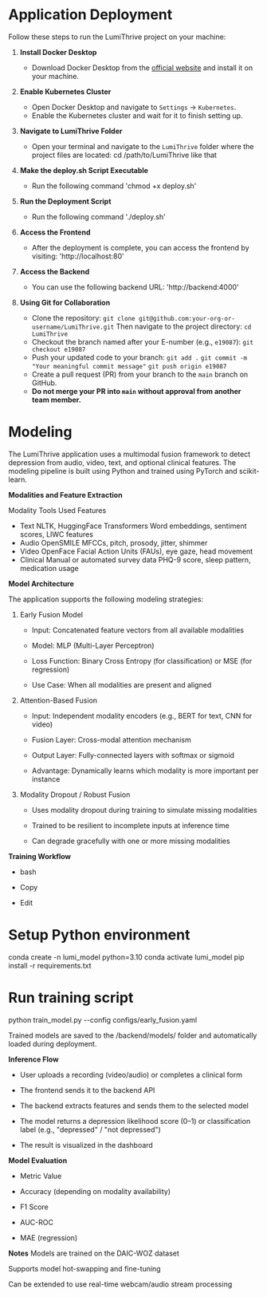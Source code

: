 # Application Deployment

Follow these steps to run the LumiThrive project on your machine:

1. **Install Docker Desktop**  
   - Download Docker Desktop from the [official website](https://www.docker.com/products/docker-desktop) and install it on your machine.

2. **Enable Kubernetes Cluster**  
   - Open Docker Desktop and navigate to `Settings` -> `Kubernetes`.
   - Enable the Kubernetes cluster and wait for it to finish setting up.

3. **Navigate to LumiThrive Folder**  
   - Open your terminal and navigate to the `LumiThrive` folder where the project files are located:
   cd /path/to/LumiThrive like that

4. **Make the deploy.sh Script Executable**  
    - Run the following command
    'chmod +x deploy.sh'

5. **Run the Deployment Script**  
    - Run the following command 
    './deploy.sh'

6. **Access the Frontend**  
    - After the deployment is complete, you can access the frontend by visiting:
    'http://localhost:80'

7. **Access the Backend**
    - You can use the following backend URL:
    'http://backend:4000'

8. **Using Git for Collaboration**  
   - Clone the repository:
     `git clone git@github.com:your-org-or-username/LumiThrive.git`
     Then navigate to the project directory:
     `cd LumiThrive`
   - Checkout the branch named after your E-number (e.g., `e19087`):
     `git checkout e19087`
   - Push your updated code to your branch:
     `git add .`
     `git commit -m "Your meaningful commit message"`
     `git push origin e19087`
   - Create a pull request (PR) from your branch to the `main` branch on GitHub.
   - **Do not merge your PR into `main` without approval from another team member.**
  

# Modeling

The LumiThrive application uses a multimodal fusion framework to detect depression from audio, video, text, and optional clinical features. The modeling pipeline is built using Python and trained using PyTorch and scikit-learn.

**Modalities and Feature Extraction**

Modality	Tools Used	Features

   - Text	NLTK, HuggingFace Transformers	Word embeddings, sentiment scores, LIWC features
   - Audio	OpenSMILE	MFCCs, pitch, prosody, jitter, shimmer
   - Video	OpenFace	Facial Action Units (FAUs), eye gaze, head movement
   - Clinical	Manual or automated survey data	PHQ-9 score, sleep pattern, medication usage

**Model Architecture**

The application supports the following modeling strategies:

1. Early Fusion Model
   
   - Input: Concatenated feature vectors from all available modalities
   
   - Model: MLP (Multi-Layer Perceptron)
   
   - Loss Function: Binary Cross Entropy (for classification) or MSE (for regression)
   
   - Use Case: When all modalities are present and aligned

2. Attention-Based Fusion
   
   - Input: Independent modality encoders (e.g., BERT for text, CNN for video)
   
   - Fusion Layer: Cross-modal attention mechanism
   
   - Output Layer: Fully-connected layers with softmax or sigmoid
   
   - Advantage: Dynamically learns which modality is more important per instance

4. Modality Dropout / Robust Fusion
   
   - Uses modality dropout during training to simulate missing modalities
   
   - Trained to be resilient to incomplete inputs at inference time
   
   - Can degrade gracefully with one or more missing modalities

**Training Workflow**

- bash
  
- Copy
  
- Edit
  
# Setup Python environment

conda create -n lumi_model python=3.10
conda activate lumi_model
pip install -r requirements.txt

# Run training script

python train_model.py --config configs/early_fusion.yaml

Trained models are saved to the /backend/models/ folder and automatically loaded during deployment.

**Inference Flow**

- User uploads a recording (video/audio) or completes a clinical form

- The frontend sends it to the backend API

- The backend extracts features and sends them to the selected model

- The model returns a depression likelihood score (0–1) or classification label (e.g., "depressed" / "not depressed")

- The result is visualized in the dashboard

**Model Evaluation**
- Metric	Value
  
- Accuracy	(depending on modality availability)
  
- F1 Score	
  
- AUC-ROC	
  
- MAE (regression)

**Notes**
Models are trained on the DAIC-WOZ dataset

Supports model hot-swapping and fine-tuning

Can be extended to use real-time webcam/audio stream processing
